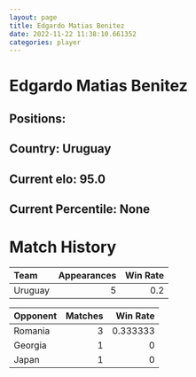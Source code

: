 ```yaml
---  
layout: page  
title: Edgardo Matias Benitez  
date: 2022-11-22 11:38:10.661352  
categories: player  
---
```

# Edgardo Matias Benitez

## Positions: 

## Country: Uruguay

## Current elo: 95.0

## Current Percentile: None

# Match History


| Team    |   Appearances |   Win Rate |
|:--------|--------------:|-----------:|
| Uruguay |             5 |        0.2 |

| Opponent   |   Matches |   Win Rate |
|:-----------|----------:|-----------:|
| Romania    |         3 |   0.333333 |
| Georgia    |         1 |   0        |
| Japan      |         1 |   0        |